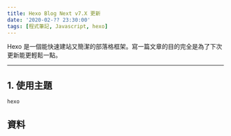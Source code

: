 ```yaml
---
title: Hexo Blog Next v7.X 更新
date: '2020-02-?? 23:30:00'
tags: [程式筆記, Javascript, hexo]
---
```

Hexo 是一個能快速建站又簡潔的部落格框架。寫一篇文章的目的完全是為了下次更新能更輕鬆一點。

---
<!-- more -->
## **1. 使用主題**

```
hexo
```

## 資料